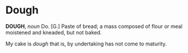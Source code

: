 # Dough

**DOUGH**, _noun_ Do. \[G.\] Paste of bread; a mass composed of flour or meal moistened and kneaded, but not baked.

My cake is _dough_ that is, by undertaking has not come to maturity.